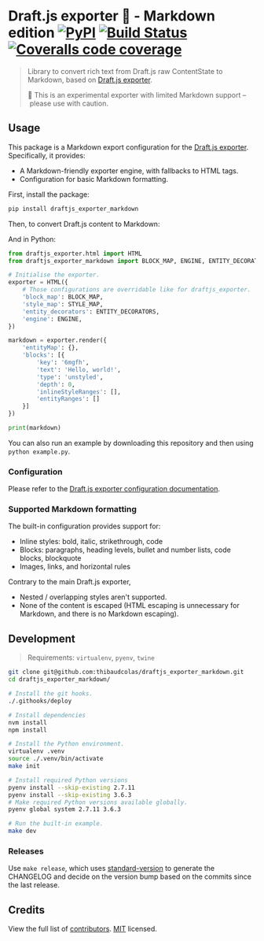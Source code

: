 # Draft.js exporter 🐍 - Markdown edition [![PyPI](https://img.shields.io/pypi/v/draftjs_exporter_markdown.svg)](https://pypi.python.org/pypi/draftjs_exporter_markdown) [![Build Status](https://travis-ci.org/thibaudcolas/draftjs_exporter_markdown.svg?branch=master)](https://travis-ci.org/thibaudcolas/draftjs_exporter_markdown) [![Coveralls code coverage](https://coveralls.io/repos/github/thibaudcolas/draftjs_exporter_markdown/badge.svg?branch=maste)](https://coveralls.io/github/thibaudcolas/draftjs_exporter_markdown?branch=master)

> Library to convert rich text from Draft.js raw ContentState to Markdown, based on [Draft.js exporter](https://github.com/springload/draftjs_exporter).
>
> 🚧 This is an experimental exporter with limited Markdown support – please use with caution.

## Usage

This package is a Markdown export configuration for the [Draft.js exporter](https://github.com/springload/draftjs_exporter). Specifically, it provides:

* A Markdown-friendly exporter engine, with fallbacks to HTML tags.
* Configuration for basic Markdown formatting.

First, install the package:

```sh
pip install draftjs_exporter_markdown
```

Then, to convert Draft.js content to Markdown:

And in Python:

```py
from draftjs_exporter.html import HTML
from draftjs_exporter_markdown import BLOCK_MAP, ENGINE, ENTITY_DECORATORS, STYLE_MAP

# Initialise the exporter.
exporter = HTML({
    # Those configurations are overridable like for draftjs_exporter.
    'block_map': BLOCK_MAP,
    'style_map': STYLE_MAP,
    'entity_decorators': ENTITY_DECORATORS,
    'engine': ENGINE,
})

markdown = exporter.render({
    'entityMap': {},
    'blocks': [{
        'key': '6mgfh',
        'text': 'Hello, world!',
        'type': 'unstyled',
        'depth': 0,
        'inlineStyleRanges': [],
        'entityRanges': []
    }]
})

print(markdown)
```

You can also run an example by downloading this repository and then using `python example.py`.

### Configuration

Please refer to the [Draft.js exporter configuration documentation](https://github.com/springload/draftjs_exporter#configuration).

### Supported Markdown formatting

The built-in configuration provides support for:

* Inline styles: bold, italic, strikethrough, code
* Blocks: paragraphs, heading levels, bullet and number lists, code blocks, blockquote
* Images, links, and horizontal rules

Contrary to the main Draft.js exporter,

* Nested / overlapping styles aren't supported.
* None of the content is escaped (HTML escaping is unnecessary for Markdown, and there is no Markdown escaping).

## Development

> Requirements: `virtualenv`, `pyenv`, `twine`

```sh
git clone git@github.com:thibaudcolas/draftjs_exporter_markdown.git
cd draftjs_exporter_markdown/

# Install the git hooks.
./.githooks/deploy

# Install dependencies
nvm install
npm install

# Install the Python environment.
virtualenv .venv
source ./.venv/bin/activate
make init

# Install required Python versions
pyenv install --skip-existing 2.7.11
pyenv install --skip-existing 3.6.3
# Make required Python versions available globally.
pyenv global system 2.7.11 3.6.3

# Run the built-in example.
make dev
```

### Releases

Use `make release`, which uses [standard-version](https://github.com/conventional-changelog/standard-version) to generate the CHANGELOG and decide on the version bump based on the commits since the last release.

## Credits

View the full list of [contributors](https://github.com/thibaudcolas/draftjs_exporter_markdown/graphs/contributors). [MIT](LICENSE) licensed.
